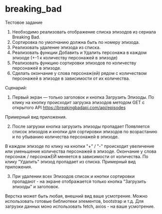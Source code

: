 # breaking_bad

Тестовое задание


1. Необходимо реализовать отображение списка эпизодов из сериала Breaking Bad.
2. Cортировка по умолчанию должна быть по номеру эпизода.
3. Реализовать удаление эпизода из списка.
4. Реализовать функции Добавить и Удалить персонажа в каждом эпизоде (+-1 к количеству персонажей в эпизоде)
5. Реализовать функцию сортировки эпизодов по количеству персонажей в эпизоде.
6. Сделать окончание у слова персонаж(ей) рядом с количеством персонажей в эпизоде в зависимости от их количества.

Сценарий:

1. Первый экран — только заголовок и кнопка Загрузить Эпизоды.
По клику на кнопку происходит загрузка эпизодов методом GET с открытого API https://breakingbadapi.com/api/episodes


Примерный вид приложения.


2. После загрузки кнопка загрузить эпизоды пропадает
Появляется список эпизодов и кнопки для сортировки эпизодов по возрастанию и по убыванию количества персонажей в эпизоде.

В каждом эпизоде по клику на кнопки "+" / "-" происходит увеличение или уменьшение количества персонажей в эпизоде.
Окончание у слова персонаж / персонажЕЙ меняется в зависимости от количества.
По клику "Удалить" эпизод пропадает из списка.
Примерный вид приложения.



3. При удалении всех Эпизодов список и кнопки сортировки пропадают - на экране отображается только кнопка "Загрузить эпизоды" и заголовок.



Верстка может быть любая, внешний вид ваше усмотрение. Можно использовать готовые библиотеки элементов, bootstrap и т.д.
Для загрузки данных моно использовать fetch, axios - на ваше усмотрение.
